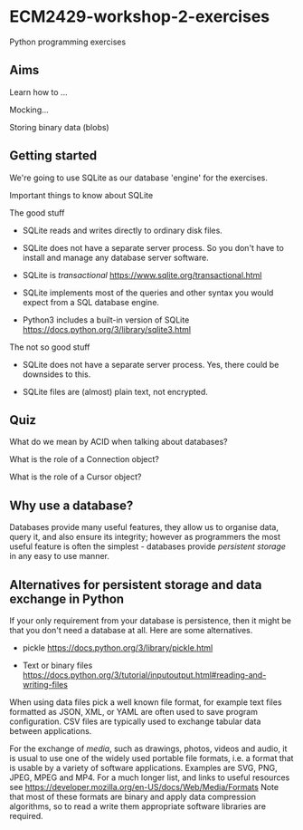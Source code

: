 # ECM2429-workshop-2-exercises

Python programming exercises

## Aims

Learn how to ...

Mocking...

Storing binary data (blobs)

## Getting started

We're going to use SQLite as our database 'engine' for the exercises.

Important things to know about SQLite

The good stuff

* SQLite reads and writes directly to ordinary disk files.

* SQLite does not have a separate server process. So you don't have to install and manage any database server software.

* SQLite is *transactional* <https://www.sqlite.org/transactional.html>

* SQLite implements most of the queries and other syntax you would expect from a SQL database engine. 

* Python3 includes a built-in version of SQLite <https://docs.python.org/3/library/sqlite3.html>

The not so good stuff

 * SQLite does not have a separate server process. Yes, there could be downsides to this.

 * SQLite files are (almost) plain text, not encrypted.

## Quiz

What do we mean by ACID when talking about databases?

What is the role of a Connection object?

What is the role of a Cursor object?

## Why use a database?

Databases provide many useful features, they allow us to organise data, query it, and also ensure its integrity; however as programmers the most useful
feature is often the simplest - databases provide *persistent storage* in any easy to use manner.

## Alternatives for persistent storage and data exchange in Python

If your only requirement from your database is persistence, then it might be that you don't need a database at all.  Here are some alternatives.

 * pickle <https://docs.python.org/3/library/pickle.html>

 * Text or binary files <https://docs.python.org/3/tutorial/inputoutput.html#reading-and-writing-files>  
 
 When using data files pick a well known file format, for example text files formatted as JSON, XML, or YAML are often used to save program configuration. CSV files are typically used to exchange tabular data between applications.

 For the exchange of *media*, such as drawings, photos, videos and audio, it is usual to use one of the widely used portable file formats, i.e. a format that is usable by a variety of software applications.  Examples are SVG, PNG, JPEG, MPEG and MP4. For a much longer list, and links to useful resources see <https://developer.mozilla.org/en-US/docs/Web/Media/Formats> Note that most of these formats are binary and apply data compression algorithms, so to read a write them appropriate software libraries are required.